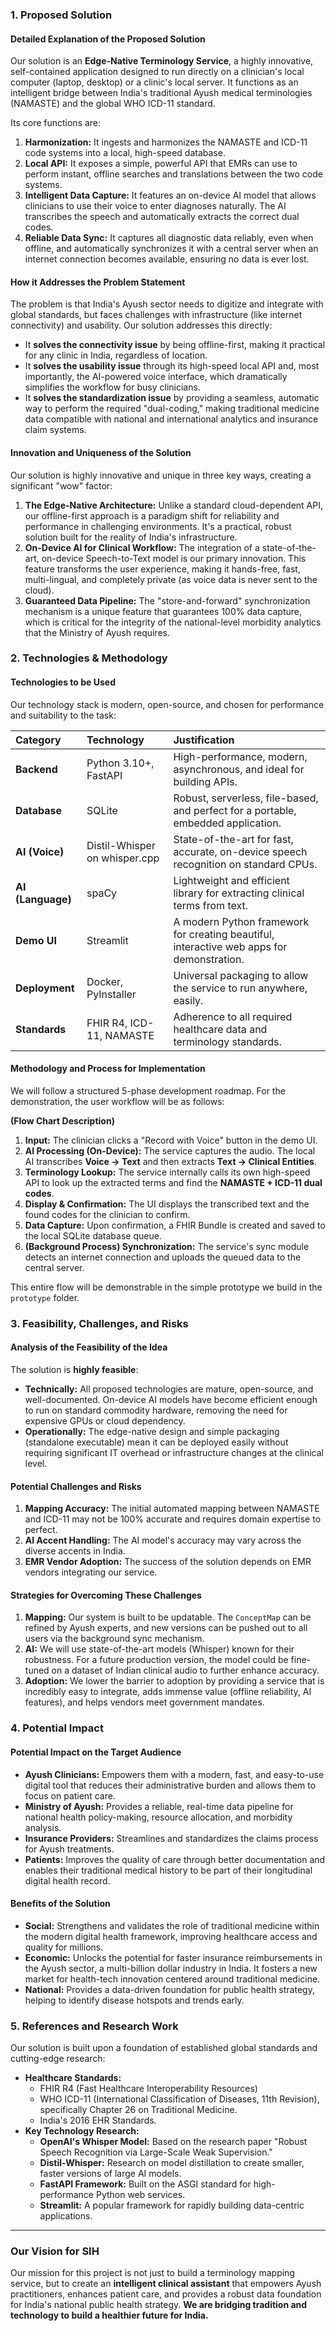 ### **1. Proposed Solution**

#### **Detailed Explanation of the Proposed Solution**

Our solution is an **Edge-Native Terminology Service**, a highly innovative, self-contained application designed to run directly on a clinician's local computer (laptop, desktop) or a clinic's local server. It functions as an intelligent bridge between India's traditional Ayush medical terminologies (NAMASTE) and the global WHO ICD-11 standard.

Its core functions are:
1.  **Harmonization:** It ingests and harmonizes the NAMASTE and ICD-11 code systems into a local, high-speed database.
2.  **Local API:** It exposes a simple, powerful API that EMRs can use to perform instant, offline searches and translations between the two code systems.
3.  **Intelligent Data Capture:** It features an on-device AI model that allows clinicians to use their voice to enter diagnoses naturally. The AI transcribes the speech and automatically extracts the correct dual codes.
4.  **Reliable Data Sync:** It captures all diagnostic data reliably, even when offline, and automatically synchronizes it with a central server when an internet connection becomes available, ensuring no data is ever lost.

#### **How it Addresses the Problem Statement**

The problem is that India's Ayush sector needs to digitize and integrate with global standards, but faces challenges with infrastructure (like internet connectivity) and usability. Our solution addresses this directly:
*   It **solves the connectivity issue** by being offline-first, making it practical for any clinic in India, regardless of location.
*   It **solves the usability issue** through its high-speed local API and, most importantly, the AI-powered voice interface, which dramatically simplifies the workflow for busy clinicians.
*   It **solves the standardization issue** by providing a seamless, automatic way to perform the required "dual-coding," making traditional medicine data compatible with national and international analytics and insurance claim systems.

#### **Innovation and Uniqueness of the Solution**

Our solution is highly innovative and unique in three key ways, creating a significant "wow" factor:

1.  **The Edge-Native Architecture:** Unlike a standard cloud-dependent API, our offline-first approach is a paradigm shift for reliability and performance in challenging environments. It's a practical, robust solution built for the reality of India's infrastructure.
2.  **On-Device AI for Clinical Workflow:** The integration of a state-of-the-art, on-device Speech-to-Text model is our primary innovation. This feature transforms the user experience, making it hands-free, fast, multi-lingual, and completely private (as voice data is never sent to the cloud).
3.  **Guaranteed Data Pipeline:** The "store-and-forward" synchronization mechanism is a unique feature that guarantees 100% data capture, which is critical for the integrity of the national-level morbidity analytics that the Ministry of Ayush requires.

### **2. Technologies & Methodology**

#### **Technologies to be Used**

Our technology stack is modern, open-source, and chosen for performance and suitability to the task:

| Category | Technology | Justification |
| :--- | :--- | :--- |
| **Backend** | Python 3.10+, FastAPI | High-performance, modern, asynchronous, and ideal for building APIs. |
| **Database** | SQLite | Robust, serverless, file-based, and perfect for a portable, embedded application. |
| **AI (Voice)** | Distil-Whisper on whisper.cpp | State-of-the-art for fast, accurate, on-device speech recognition on standard CPUs. |
| **AI (Language)**| spaCy | Lightweight and efficient library for extracting clinical terms from text. |
| **Demo UI** | Streamlit | A modern Python framework for creating beautiful, interactive web apps for demonstration. |
| **Deployment** | Docker, PyInstaller | Universal packaging to allow the service to run anywhere, easily. |
| **Standards** | FHIR R4, ICD-11, NAMASTE | Adherence to all required healthcare data and terminology standards. |

#### **Methodology and Process for Implementation**

We will follow a structured 5-phase development roadmap. For the demonstration, the user workflow will be as follows:

**(Flow Chart Description)**

1.  **Input:** The clinician clicks a "Record with Voice" button in the demo UI.
2.  **AI Processing (On-Device):** The service captures the audio. The local AI transcribes **Voice -> Text** and then extracts **Text -> Clinical Entities**.
3.  **Terminology Lookup:** The service internally calls its own high-speed API to look up the extracted terms and find the **NAMASTE + ICD-11 dual codes**.
4.  **Display & Confirmation:** The UI displays the transcribed text and the found codes for the clinician to confirm.
5.  **Data Capture:** Upon confirmation, a FHIR Bundle is created and saved to the local SQLite database queue.
6.  **(Background Process) Synchronization:** The service's sync module detects an internet connection and uploads the queued data to the central server.

This entire flow will be demonstrable in the simple prototype we build in the `prototype` folder.

### **3. Feasibility, Challenges, and Risks**

#### **Analysis of the Feasibility of the Idea**

The solution is **highly feasible**:
*   **Technically:** All proposed technologies are mature, open-source, and well-documented. On-device AI models have become efficient enough to run on standard commodity hardware, removing the need for expensive GPUs or cloud dependency.
*   **Operationally:** The edge-native design and simple packaging (standalone executable) mean it can be deployed easily without requiring significant IT overhead or infrastructure changes at the clinical level.

#### **Potential Challenges and Risks**

1.  **Mapping Accuracy:** The initial automated mapping between NAMASTE and ICD-11 may not be 100% accurate and requires domain expertise to perfect.
2.  **AI Accent Handling:** The AI model's accuracy may vary across the diverse accents in India.
3.  **EMR Vendor Adoption:** The success of the solution depends on EMR vendors integrating our service.

#### **Strategies for Overcoming These Challenges**

1.  **Mapping:** Our system is built to be updatable. The `ConceptMap` can be refined by Ayush experts, and new versions can be pushed out to all users via the background sync mechanism.
2.  **AI:** We will use state-of-the-art models (Whisper) known for their robustness. For a future production version, the model could be fine-tuned on a dataset of Indian clinical audio to further enhance accuracy.
3.  **Adoption:** We lower the barrier to adoption by providing a service that is incredibly easy to integrate, adds immense value (offline reliability, AI features), and helps vendors meet government mandates.

### **4. Potential Impact**

#### **Potential Impact on the Target Audience**

*   **Ayush Clinicians:** Empowers them with a modern, fast, and easy-to-use digital tool that reduces their administrative burden and allows them to focus on patient care.
*   **Ministry of Ayush:** Provides a reliable, real-time data pipeline for national health policy-making, resource allocation, and morbidity analysis.
*   **Insurance Providers:** Streamlines and standardizes the claims process for Ayush treatments.
*   **Patients:** Improves the quality of care through better documentation and enables their traditional medical history to be part of their longitudinal digital health record.

#### **Benefits of the Solution**

*   **Social:** Strengthens and validates the role of traditional medicine within the modern digital health framework, improving healthcare access and quality for millions.
*   **Economic:** Unlocks the potential for faster insurance reimbursements in the Ayush sector, a multi-billion dollar industry in India. It fosters a new market for health-tech innovation centered around traditional medicine.
*   **National:** Provides a data-driven foundation for public health strategy, helping to identify disease hotspots and trends early.

### **5. References and Research Work**

Our solution is built upon a foundation of established global standards and cutting-edge research:

*   **Healthcare Standards:**
    *   FHIR R4 (Fast Healthcare Interoperability Resources)
    *   WHO ICD-11 (International Classification of Diseases, 11th Revision), specifically Chapter 26 on Traditional Medicine.
    *   India's 2016 EHR Standards.
*   **Key Technology Research:**
    *   **OpenAI's Whisper Model:** Based on the research paper "Robust Speech Recognition via Large-Scale Weak Supervision."
    *   **Distil-Whisper:** Research on model distillation to create smaller, faster versions of large AI models.
    *   **FastAPI Framework:** Built on the ASGI standard for high-performance Python web services.
    *   **Streamlit:** A popular framework for rapidly building data-centric applications.

---
### **Our Vision for SIH**

Our mission for this project is not just to build a terminology mapping service, but to create an **intelligent clinical assistant** that empowers Ayush practitioners, enhances patient care, and provides a robust data foundation for India's national public health strategy. **We are bridging tradition and technology to build a healthier future for India.**
